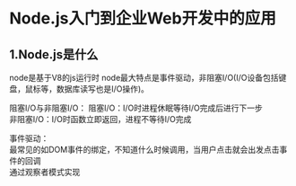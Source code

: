 # Node.js入门到企业Web开发中的应用

## 1.Node.js是什么
node是基于V8的js运行时
node最大特点是事件驱动，非阻塞I/O(I/O设备包括键盘，鼠标等，数据库读写也是I/O操作)。  

阻塞I/O与非阻塞I/O： 
阻塞I/O：I/O时进程休眠等待I/O完成后进行下一步  
非阻塞I/O：I/O时函数立即返回，进程不等待I/O完成

事件驱动：  
最常见的如DOM事件的绑定，不知道什么时候调用，当用户点击就会出发点击事件的回调  
通过观察者模式实现